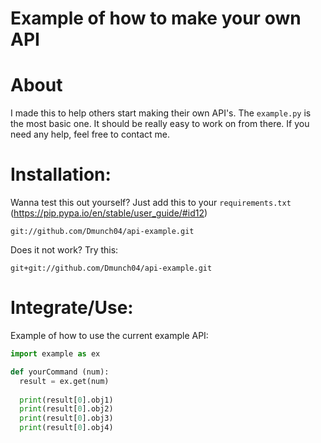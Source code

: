 # Example of how to make your own API


# About
I made this to help others start making their own API's. The `example.py` is the most basic one. It should be really easy to work on from there. If you need any help, feel free to contact me.



# Installation:
Wanna test this out yourself? Just add this to your `requirements.txt` (https://pip.pypa.io/en/stable/user_guide/#id12)
```
git://github.com/Dmunch04/api-example.git
```
Does it not work? Try this:
```
git+git://github.com/Dmunch04/api-example.git
```



# Integrate/Use:
Example of how to use the current example API:
```python
import example as ex

def yourCommand (num):
  result = ex.get(num)
  
  print(result[0].obj1)
  print(result[0].obj2)
  print(result[0].obj3)
  print(result[0].obj4)
```
